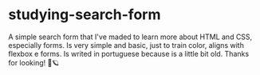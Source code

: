 # studying-search-form
A simple search form that I've maded to learn more about HTML and CSS, especially forms.
Is very simple and basic, just to train color, aligns with flexbox e forms.
Is writed in portuguese because is a little bit old.
Thanks for looking! 🦄🪐
